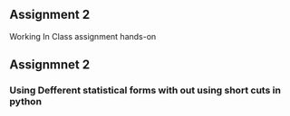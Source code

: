 ## Assignment 2
 Working In Class assignment hands-on
## Assignmnet 2 
### Using Defferent statistical forms with out using short cuts in python

